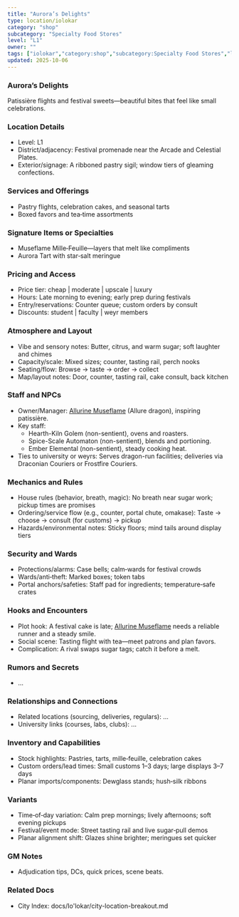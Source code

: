 ```yaml
---
title: "Aurora’s Delights"
type: location/iolokar
category: "shop"
subcategory: "Specialty Food Stores"
level: "L1"
owner: ""
tags: ["iolokar","category:shop","subcategory:Specialty Food Stores","level:L1"]
updated: 2025-10-06
---
```

### Aurora’s Delights

Patissière flights and festival sweets—beautiful bites that feel like small celebrations.

### Location Details

- Level: L1
- District/adjacency: Festival promenade near the Arcade and Celestial Plates.
- Exterior/signage: A ribboned pastry sigil; window tiers of gleaming confections.

### Services and Offerings

- Pastry flights, celebration cakes, and seasonal tarts
- Boxed favors and tea‑time assortments

### Signature Items or Specialties

- Museflame Mille‑Feuille—layers that melt like compliments
- Aurora Tart with star‑salt meringue

### Pricing and Access

- Price tier: cheap | moderate | upscale | luxury
- Hours: Late morning to evening; early prep during festivals
- Entry/reservations: Counter queue; custom orders by consult
- Discounts: student | faculty | weyr members

### Atmosphere and Layout

- Vibe and sensory notes: Butter, citrus, and warm sugar; soft laughter and chimes
- Capacity/scale: Mixed sizes; counter, tasting rail, perch nooks
- Seating/flow: Browse → taste → order → collect
- Map/layout notes: Door, counter, tasting rail, cake consult, back kitchen

### Staff and NPCs

- Owner/Manager: [Allurine Museflame](../People/allurine-museflame.md) (Allure dragon), inspiring patissière.
- Key staff:
  - Hearth-Kiln Golem (non-sentient), ovens and roasters.
  - Spice-Scale Automaton (non-sentient), blends and portioning.
  - Ember Elemental (non-sentient), steady cooking heat.
- Ties to university or weyrs: Serves dragon-run facilities; deliveries via Draconian Couriers or Frostfire Couriers.

### Mechanics and Rules

- House rules (behavior, breath, magic): No breath near sugar work; pickup times are promises
- Ordering/service flow (e.g., counter, portal chute, omakase): Taste → choose → consult (for customs) → pickup
- Hazards/environmental notes: Sticky floors; mind tails around display tiers

### Security and Wards

- Protections/alarms: Case bells; calm‑wards for festival crowds
- Wards/anti‑theft: Marked boxes; token tabs
- Portal anchors/safeties: Staff pad for ingredients; temperature‑safe crates

### Hooks and Encounters

- Plot hook: A festival cake is late; [Allurine Museflame](../People/allurine-museflame.md) needs a reliable runner and a steady smile.
- Social scene: Tasting flight with tea—meet patrons and plan favors.
- Complication: A rival swaps sugar tags; catch it before a melt.

### Rumors and Secrets

- ...

### Relationships and Connections

- Related locations (sourcing, deliveries, regulars): ...
- University links (courses, labs, clubs): ...

### Inventory and Capabilities

- Stock highlights: Pastries, tarts, mille‑feuille, celebration cakes
- Custom orders/lead times: Small customs 1–3 days; large displays 3–7 days
- Planar imports/components: Dewglass stands; hush‑silk ribbons

### Variants

- Time‑of‑day variation: Calm prep mornings; lively afternoons; soft evening pickups
- Festival/event mode: Street tasting rail and live sugar‑pull demos
- Planar alignment shift: Glazes shine brighter; meringues set quicker

### GM Notes

- Adjudication tips, DCs, quick prices, scene beats.

### Related Docs

- City Index: docs/Io'lokar/city-location-breakout.md
